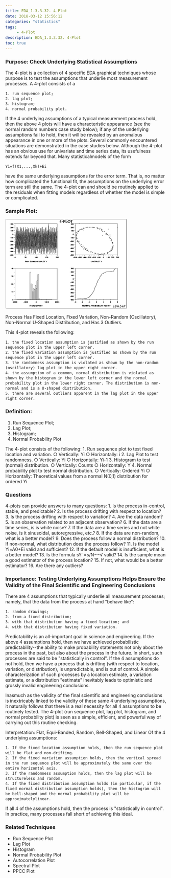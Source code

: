 ```yaml
---
title: EDA_1.3.3.32. 4-Plot
date: 2018-03-12 15:56:12
categories: "statistics"
tags:
     - 4-Plot
description: EDA_1.3.3.32. 4-Plot
toc: true
---
```

### Purpose: Check Underlying Statistical Assumptions
The 4-plot is a collection of 4 specific EDA graphical techniques whose purpose is to test the assumptions that underlie most measurement processes. A 4-plot consists of a

	1. run sequence plot;
	2. lag plot;
	3. histogram;
	4. normal probability plot.

If the 4 underlying assumptions of a typical measurement process hold, then the above 4 plots will have a characteristic appearance (see the normal random numbers case study below); if any of the underlying assumptions fail to hold, then it will be revealed by an anomalous appearance in one or more of the plots. Several commonly encountered situations are demonstrated in the case studies below.
Although the 4-plot has an obvious use for univariate and time series data, its usefulness extends far beyond that. Many statisticalmodels of the form

	Yi=f(X1,...,Xk)+Ei

have the same underlying assumptions for the error term. That is, no matter how complicated the functional fit, the assumptions on the underlying error term are still the same. The 4-plot can and should be routinely applied to the residuals when fitting models regardless of whether the model is simple or complicated.

### Sample Plot:
![](assets/EDA/4-plot.gif)

Process Has Fixed Location, Fixed Variation, Non-Random (Oscillatory), Non-Normal U-Shaped Distribution, and Has 3 Outliers.

This 4-plot reveals the following:

	1. the fixed location assumption is justified as shown by the run sequence plot in the upper left corner.
	2. the fixed variation assumption is justified as shown by the run sequence plot in the upper left corner.
	3. the randomness assumption is violated as shown by the non-random (oscillatory) lag plot in the upper right corner.
	4. the assumption of a common, normal distribution is violated as shown by the histogram in the lower left corner and the normal probability plot in the lower right corner. The distribution is non-normal and is a U-shaped distribution.
	5. there are several outliers apparent in the lag plot in the upper right corner.

### Definition: 
1. Run Sequence Plot;
2. Lag Plot;
3. Histogram;
4. Normal Probability Plot

The 4-plot consists of the following:
	1. Run sequence plot to test fixed location and variation.
		○ Vertically: Yi
		○ Horizontally: i
	2. Lag Plot to test randomness.
		○ Vertically: Yi
		○ Horizontally: Yi-1
	3. Histogram to test (normal) distribution.
		○ Vertically: Counts
		○ Horizontally: Y
	4. Normal probability plot to test normal distribution.
		○ Vertically: Ordered Yi
		○ Horizontally: Theoretical values from a normal N(0,1) distribution for ordered Yi

### Questions
4-plots can provide answers to many questions:
	1. Is the process in-control, stable, and predictable?
	2. Is the process drifting with respect to location?
	3. Is the process drifting with respect to variation?
	4. Are the data random?
	5. Is an observation related to an adjacent observation?
	6. If the data are a time series, is is white noise?
	7. If the data are a time series and not white noise, is it sinusoidal, autoregressive, etc.?
	8. If the data are non-random, what is a better model?
	9. Does the process follow a normal distribution?
	10. If non-normal, what distribution does the process follow?
	11. Is the model
        Yi=A0+Ei
        valid and sufficient?
	12. If the default model is insufficient, what is a better model?
	13. Is the formula
        sY¯=s/N−−√
        valid?
	14. Is the sample mean a good estimator of the process location?
	15. If not, what would be a better estimator?
	16. Are there any outliers?

### Importance: Testing Underlying Assumptions Helps Ensure the Validity of the Final Scientific and Engineering Conclusions

There are 4 assumptions that typically underlie all measurement processes; namely, that the data from the process at hand "behave like":

	1. random drawings;
	2. from a fixed distribution;
	3. with that distribution having a fixed location; and
	4. with that distribution having fixed variation.

Predictability is an all-important goal in science and engineering. If the above 4 assumptions hold, then we have achieved probabilistic predictability--the ability to make probability statements not only about the process in the past, but also about the process in the future. In short, such processes are said to be "statistically in control". If the 4 assumptions do not hold, then we have a process that is drifting (with respect to location, variation, or distribution), is unpredictable, and is out of control. A simple characterization of such processes by a location estimate, a variation estimate, or a distribution "estimate" inevitably leads to optimistic and grossly invalid engineering conclusions.

Inasmuch as the validity of the final scientific and engineering conclusions is inextricably linked to the validity of these same 4 underlying assumptions, it naturally follows that there is a real necessity for all 4 assumptions to be routinely tested. The 4-plot (run sequence plot, lag plot, histogram, and normal probability plot) is seen as a simple, efficient, and powerful way of carrying out this routine checking.

Interpretation:
Flat, Equi-Banded, Random, Bell-Shaped, and Linear
Of the 4 underlying assumptions:

	1. If the fixed location assumption holds, then the run sequence plot will be flat and non-drifting.
	2. If the fixed variation assumption holds, then the vertical spread in the run sequence plot will be approximately the same over the entire horizontal axis.
	3. If the randomness assumption holds, then the lag plot will be structureless and random.
	4. If the fixed distribution assumption holds (in particular, if the fixed normal distribution assumption holds), then the histogram will be bell-shaped and the normal probability plot will be approximatelylinear.

If all 4 of the assumptions hold, then the process is "statistically in control". In practice, many processes fall short of achieving this ideal.

### Related Techniques
* Run Sequence Plot 
* Lag Plot 
* Histogram 
* Normal Probability Plot 
* Autocorrelation Plot 
* Spectral Plot 
* PPCC Plot 
